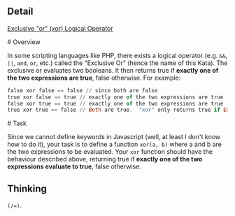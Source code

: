 ## Detail

[Exclusive "or" (xor) Logical Operator](https://www.codewars.com/kata/56fa3c5ce4d45d2a52001b3c/solutions/haskell)

\# Overview

In some scripting languages like PHP, there exists a logical operator (e.g. `&&`, `||`, `and`, `or`, etc.) called the "Exclusive Or" (hence the name of this Kata). The exclusive or evaluates two booleans. It then returns true if **exactly one of the two expressions are true**, false otherwise. For example:

```haskell
false xor false == false // since both are false
true xor false == true // exactly one of the two expressions are true
false xor true == true // exactly one of the two expressions are true
true xor true == false // Both are true.  "xor" only returns true if EXACTLY one of the two expressions evaluate to true.
```

\# Task

Since we cannot define keywords in Javascript (well, at least I don't know how to do it), your task is to define a function `xor(a, b)` where a and b are the two expressions to be evaluated. Your `xor` function should have the behaviour described above, returning true if **exactly one of the two expressions evaluate to true**, false otherwise.

## Thinking

`(/=)`.